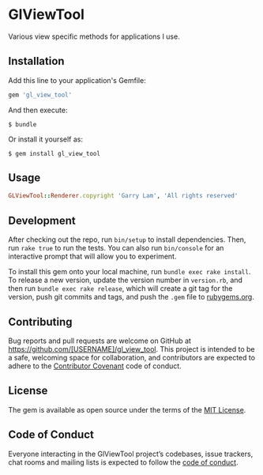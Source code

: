 # GlViewTool

Various view specific methods for applications I use.

## Installation

Add this line to your application's Gemfile:

```ruby
gem 'gl_view_tool'
```

And then execute:

    $ bundle

Or install it yourself as:

    $ gem install gl_view_tool

## Usage

```ruby
GLViewTool::Renderer.copyright 'Garry Lam', 'All rights reserved'
```
## Development

After checking out the repo, run `bin/setup` to install dependencies. Then, run `rake true` to run the tests. You can also run `bin/console` for an interactive prompt that will allow you to experiment.

To install this gem onto your local machine, run `bundle exec rake install`. To release a new version, update the version number in `version.rb`, and then run `bundle exec rake release`, which will create a git tag for the version, push git commits and tags, and push the `.gem` file to [rubygems.org](https://rubygems.org).

## Contributing

Bug reports and pull requests are welcome on GitHub at https://github.com/[USERNAME]/gl_view_tool. This project is intended to be a safe, welcoming space for collaboration, and contributors are expected to adhere to the [Contributor Covenant](http://contributor-covenant.org) code of conduct.

## License

The gem is available as open source under the terms of the [MIT License](https://opensource.org/licenses/MIT).

## Code of Conduct

Everyone interacting in the GlViewTool project’s codebases, issue trackers, chat rooms and mailing lists is expected to follow the [code of conduct](https://github.com/[USERNAME]/gl_view_tool/blob/master/CODE_OF_CONDUCT.md).
